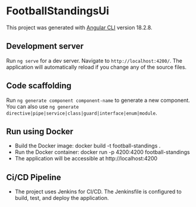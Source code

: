 # FootballStandingsUi

This project was generated with [Angular CLI](https://github.com/angular/angular-cli) version 18.2.8.

## Development server

Run `ng serve` for a dev server. Navigate to `http://localhost:4200/`. The application will automatically reload if you change any of the source files.

## Code scaffolding

Run `ng generate component component-name` to generate a new component. You can also use `ng generate directive|pipe|service|class|guard|interface|enum|module`.


## Run using Docker
  - Build the Docker image: docker build -t football-standings .
  - Run the Docker container: docker run -p 4200:4200 football-standings
  - The application will be accessible at http://localhost:4200

## Ci/CD Pipeline
 - The project uses Jenkins for CI/CD. The Jenkinsfile is configured to build, test, and deploy the application.
